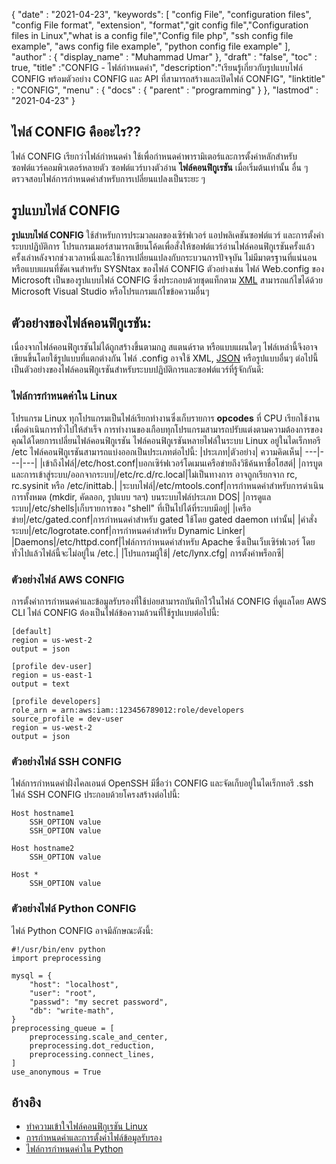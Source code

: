 {
  "date" : "2021-04-23",
  "keywords": [ "config File", "configuration files", "config File format", "extension", "format","git config file","Configuration files in Linux","what is a config file","Config file php", "ssh config file example", "aws config file example", "python config file example" ],
  "author" : {
    "display_name" : "Muhammad Umar"
},
  "draft" : "false",
  "toc" : true,
  "title" :"CONFIG - ไฟล์กำหนดค่า",
  "description":"เรียนรู้เกี่ยวกับรูปแบบไฟล์ CONFIG พร้อมตัวอย่าง CONFIG และ API ที่สามารถสร้างและเปิดไฟล์ CONFIG",
  "linktitle" : "CONFIG",
  "menu" : {
    "docs" : {
      "parent" : "programming"
}
},
  "lastmod" : "2021-04-23"
}

## ไฟล์ CONFIG คืออะไร??
ไฟล์ CONFIG เรียกว่าไฟล์กำหนดค่า ใช้เพื่อกำหนดค่าพารามิเตอร์และการตั้งค่าหลักสำหรับซอฟต์แวร์คอมพิวเตอร์หลายตัว ซอฟต์แวร์บางตัวอ่าน **ไฟล์คอนฟิกูเรชัน** เมื่อเริ่มต้นเท่านั้น อื่น ๆ ตรวจสอบไฟล์การกำหนดค่าสำหรับการเปลี่ยนแปลงเป็นระยะ ๆ

## รูปแบบไฟล์ CONFIG
**รูปแบบไฟล์ CONFIG** ใช้สำหรับการประมวลผลของเซิร์ฟเวอร์ แอปพลิเคชันซอฟต์แวร์ และการตั้งค่าระบบปฏิบัติการ โปรแกรมเมอร์สามารถเขียนโค้ดเพื่อสั่งให้ซอฟต์แวร์อ่านไฟล์คอนฟิกูเรชันครั้งแล้วครั้งเล่าหลังจากช่วงเวลาหนึ่งและใช้การเปลี่ยนแปลงกับกระบวนการปัจจุบัน ไม่มีมาตรฐานที่แน่นอนหรือแบบแผนที่ชัดเจนสำหรับ SYSNtax ของไฟล์ CONFIG ตัวอย่างเช่น ไฟล์ Web.config ของ Microsoft เป็นของรูปแบบไฟล์ CONFIG ซึ่งประกอบด้วยชุดแท็กตาม [XML](/web/xml/) สามารถแก้ไขได้ด้วย Microsoft Visual Studio หรือโปรแกรมแก้ไขข้อความอื่นๆ

## ตัวอย่างของไฟล์คอนฟิกูเรชัน:
เนื่องจากไฟล์คอนฟิกูเรชันไม่ได้ถูกสร้างขึ้นตามกฎ สแตนด์ราด หรือแบบแผนใดๆ ไฟล์เหล่านี้จึงอาจเขียนขึ้นโดยใช้รูปแบบที่แตกต่างกัน ไฟล์ .config อาจใช้ XML, [JSON](/web/json/) หรือรูปแบบอื่นๆ ต่อไปนี้เป็นตัวอย่างของไฟล์คอนฟิกูเรชันสำหรับระบบปฏิบัติการและซอฟต์แวร์ที่รู้จักกันดี:

### ไฟล์การกำหนดค่าใน Linux
โปรแกรม Linux ทุกโปรแกรมเป็นไฟล์เรียกทำงานซึ่งเก็บรายการ **opcodes** ที่ CPU เรียกใช้งานเพื่อดำเนินการทั่วไปให้สำเร็จ การทำงานของเกือบทุกโปรแกรมสามารถปรับแต่งตามความต้องการของคุณได้โดยการเปลี่ยนไฟล์คอนฟิกูเรชัน ไฟล์คอนฟิกูเรชันหลายไฟล์ในระบบ Linux อยู่ในไดเร็กทอรี /etc ไฟล์คอนฟิกูเรชันสามารถแบ่งออกเป็นประเภทต่อไปนี้:
|ประเภท|ตัวอย่าง| ความคิดเห็น|
---|---|---|
|เข้าถึงไฟล์|/etc/host.conf|บอกเซิร์ฟเวอร์โดเมนเครือข่ายถึงวิธีค้นหาชื่อโฮสต์|
|การบูตและการเข้าสู่ระบบ/ออกจากระบบ|/etc/rc.d/rc.local|ไม่เป็นทางการ อาจถูกเรียกจาก rc, rc.sysinit หรือ /etc/inittab.|
|ระบบไฟล์|/etc/mtools.conf|การกำหนดค่าสำหรับการดำเนินการทั้งหมด (mkdir, คัดลอก, รูปแบบ ฯลฯ) บนระบบไฟล์ประเภท DOS|
|การดูแลระบบ|/etc/shells|เก็บรายการของ "shell" ที่เป็นไปได้ที่ระบบมีอยู่|
|เครือข่าย|/etc/gated.conf|การกำหนดค่าสำหรับ gated ใช้โดย gated daemon เท่านั้น|
|คำสั่งระบบ|/etc/logrotate.conf|การกำหนดค่าสำหรับ Dynamic Linker|
|Daemons|/etc/httpd.conf|ไฟล์การกำหนดค่าสำหรับ Apache ซึ่งเป็นเว็บเซิร์ฟเวอร์ โดยทั่วไปแล้วไฟล์นี้จะไม่อยู่ใน /etc.|
|โปรแกรมผู้ใช้| /etc/lynx.cfg| การตั้งค่าพร็อกซี|
### ตัวอย่างไฟล์ AWS CONFIG
การตั้งค่าการกำหนดค่าและข้อมูลรับรองที่ใช้บ่อยสามารถบันทึกไว้ในไฟล์ CONFIG ที่ดูแลโดย AWS CLI ไฟล์ CONFIG ต้องเป็นไฟล์ข้อความล้วนที่ใช้รูปแบบต่อไปนี้:
```
[default]
region = us-west-2
output = json

[profile dev-user]
region = us-east-1
output = text

[profile developers]
role_arn = arn:aws:iam::123456789012:role/developers
source_profile = dev-user
region = us-west-2
output = json
```
### ตัวอย่างไฟล์ SSH CONFIG
ไฟล์การกำหนดค่าฝั่งไคลเอนต์ OpenSSH มีชื่อว่า CONFIG และจัดเก็บอยู่ในไดเร็กทอรี .ssh ไฟล์ SSH CONFIG ประกอบด้วยโครงสร้างต่อไปนี้:
```
Host hostname1
    SSH_OPTION value
    SSH_OPTION value

Host hostname2
    SSH_OPTION value

Host *
    SSH_OPTION value
```
### ตัวอย่างไฟล์ Python CONFIG
ไฟล์ Python CONFIG อาจมีลักษณะดังนี้:

```
#!/usr/bin/env python
import preprocessing

mysql = {
    "host": "localhost",
    "user": "root",
    "passwd": "my secret password",
    "db": "write-math",
}
preprocessing_queue = [
    preprocessing.scale_and_center,
    preprocessing.dot_reduction,
    preprocessing.connect_lines,
]
use_anonymous = True
```



## อ้างอิง

* [ทำความเข้าใจไฟล์คอนฟิกูเรชัน Linux](https://developer.ibm.com/technologies/linux/articles/l-config/)
* [การกำหนดค่าและการตั้งค่าไฟล์ข้อมูลรับรอง](https://docs.aws.amazon.com/cli/latest/userguide/cli-configure-files.html)
* [ไฟล์การกำหนดค่าใน Python](https://martin-thoma.com/configuration-files-in-python/)


